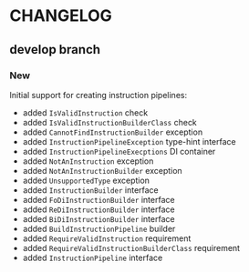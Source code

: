 # CHANGELOG

## develop branch

### New

Initial support for creating instruction pipelines:

- added `IsValidInstruction` check
- added `IsValidInstructionBuilderClass` check
- added `CannotFindInstructionBuilder` exception
- added `InstructionPipelineException` type-hint interface
- added `InstructionPipelineExecptions` DI container
- added `NotAnInstruction` exception
- added `NotAnInstructionBuilder` exception
- added `UnsupportedType` exception
- added `InstructionBuilder` interface
- added `FoDiInstructionBuilder` interface
- added `ReDiInstructionBuilder` interface
- added `BiDiInstructionBuilder` interface
- added `BuildInstructionPipeline` builder
- added `RequireValidInstruction` requirement
- added `RequireValidInstructionBuilderClass` requirement
- added `InstructionPipeline` interface
